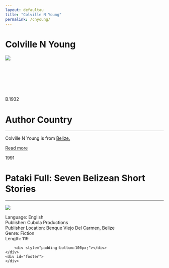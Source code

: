 ```yaml
---
layout: defaultau
title: "Colville N Young"
permalink: /cnyoung/
---
```

<!-- partial:index.partial.html -->
<div class="content">
    <h1>Colville N Young</h1>
    <div class="quote">
        <div><img src="https://upload.wikimedia.org/wikipedia/commons/thumb/5/56/Colville_Young_profile_January_2020_%28cropped%29.jpg/220px-Colville_Young_profile_January_2020_%28cropped%29.jpg" class="logo"></div>
    </div>
    <div class="timeline">
        <div style="padding-bottom:100px;"></div>
        <div class="block">
            <div class="date right"><p class="right"> B.1932 </p></div>
            <div class="dot"></div>
            <div class="left first">
            <div class="author_country">
                <h1>Author Country</h1><hr>
          <div class="aclocation">  <p> Colville N Young is from <a href="{{ site.baseurl }}/33"> Belize.</a></p></div>
              <div class="acreadmore">   <a href="https://en.wikipedia.org/wiki/Colville_Young" target="_blank">Read more</a> </div>
            </div>
            </div>
        </div>
        <div class="block">
            <div class="date left"><p class="left">1991</p></div>
            <div class="dot"></div>
            <div class="right">
                <h1>Pataki Full: Seven Belizean Short Stories</h1><hr>
                <p><img src="https://m.media-amazon.com/images/W/WEBP_402378-T2/images/I/512MZE3SV2L._SX314_BO1,204,203,200_.jpg"></p>
                <p>
                Language: English<br>
                Publisher: Cubola Productions<br>
                Publisher Location: Benque Viejo Del Carmen, Belize<br>
                Genre: Fiction<br>
                Length: 119<br>
                </p>
            </div>
        </div>

        <div style="padding-bottom:100px;"></div>
    </div>
    <div id="footer">
    </div>
</div>
<!-- partial -->
  <script src='https://cdnjs.cloudflare.com/ajax/libs/jquery/3.1.1/jquery.min.js'></script><script  src="assets/js/authorscript.js"></script>
